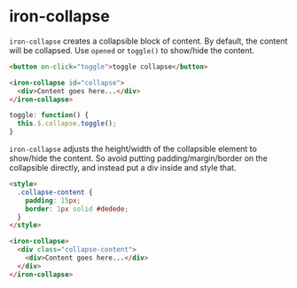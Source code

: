 # iron-collapse

`iron-collapse` creates a collapsible block of content.  By default, the content
will be collapsed.  Use `opened` or `toggle()` to show/hide the content.

```html
<button on-click="toggle">toggle collapse</button>

<iron-collapse id="collapse">
  <div>Content goes here...</div>
</iron-collapse>
```

```javascript
toggle: function() {
  this.$.collapse.toggle();
}
```

`iron-collapse` adjusts the height/width of the collapsible element to show/hide
the content.  So avoid putting padding/margin/border on the collapsible directly,
and instead put a div inside and style that.

```html
<style>
  .collapse-content {
    padding: 15px;
    border: 1px solid #dedede;
  }
</style>

<iron-collapse>
  <div class="collapse-content">
    <div>Content goes here...</div>
  </div>
</iron-collapse>
```
